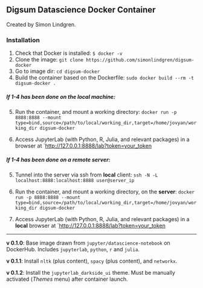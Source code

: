 ## Digsum Datascience Docker Container

Created by Simon Lindgren.

### Installation

1. Check that Docker is installed: `$ docker -v`
2. Clone the image: `git clone https://github.com/simonlindgren/digsum-docker`
3. Go to image dir: `cd digsum-docker`
4. Build the container based on the Dockerfile: `sudo docker build --rm -t digsum-docker .`

##### If 1-4 has been done on the local machine:

5. Run the container, and mount a working directory: `docker run -p 8888:8888 --mount type=bind,source=/path/to/local/working_dir,target=/home/jovyan/working_dir digsum-docker`

6. Access JupyterLab (with Python, R, Julia, and relevant packages) in a browser at `http://127.0.0.1:8888/lab?token=your_token

##### If 1-4 has been done on a remote server:

5. Tunnel into the server via ssh from **local** client: `ssh -N -L localhost:8888:localhost:8888 user@server_ip`
 
6. Run the container, and mount a working directory, on the **server**: `docker run -p 8888:8888 --mount type=bind,source=/path/to/local/working_dir,target=/home/jovyan/working_dir digsum-docker`

6. Access JupyterLab (with Python, R, Julia, and relevant packages) in a **local** browser at `http://127.0.0.1:8888/lab?token=your_token


----

**v 0.1.0**: Base image drawn from `jupyter/datascience-notebook` on DockerHub. Includes `jupyterlab`, `python`, `r` and `julia`.

**v 0.1.1**: Install `nltk` (plus content), `spacy` (plus content), and `networkx`.

**v 0.1.2**: Install the `jupyterlab_darkside_ui` theme. Must be manually activated (_Themes_ menu) after container launch.
